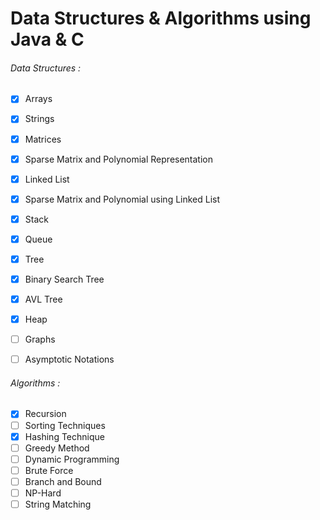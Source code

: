 # Data Structures & Algorithms using Java & C

###### Data Structures :
- [x] Arrays
- [x] Strings
- [x] Matrices
- [x] Sparse Matrix and Polynomial Representation
- [x] Linked List
- [x] Sparse Matrix and Polynomial using Linked List
- [x] Stack
- [x] Queue
- [x] Tree
- [x] Binary Search Tree
- [x] AVL Tree
- [x] Heap
- [ ] Graphs
- [ ] Asymptotic Notations



###### Algorithms :
- [x] Recursion
- [ ] Sorting Techniques
- [x] Hashing Technique
- [ ] Greedy Method
- [ ] Dynamic Programming
- [ ] Brute Force
- [ ] Branch and Bound
- [ ] NP-Hard
- [ ] String Matching
